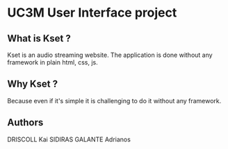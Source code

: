 # UC3M User Interface project
## What is Kset ?
Kset is an audio streaming website. The application is done without any framework in plain html, css, js.
## Why Kset ?
Because even if it's simple it is challenging to do it without any framework.
## Authors
DRISCOLL Kai
SIDIRAS GALANTE Adrianos

